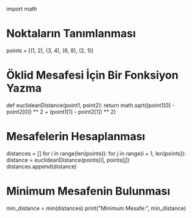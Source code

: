 import math

# Noktaların Tanımlanması
points = [(1, 2), (3, 4), (6, 8), (2, 1)]

# Öklid Mesafesi İçin Bir Fonksiyon Yazma
def euclideanDistance(point1, point2):
    return math.sqrt((point1[0] - point2[0]) ** 2 + (point1[1] - point2[1]) ** 2)

# Mesafelerin Hesaplanması
distances = []
for i in range(len(points)):
    for j in range(i + 1, len(points)):
        distance = euclideanDistance(points[i], points[j])
        distances.append(distance)

# Minimum Mesafenin Bulunması
min_distance = min(distances)
print("Minimum Mesafe:", min_distance)
